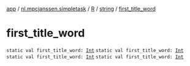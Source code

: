 [app](../../../index.md) / [nl.mpcjanssen.simpletask](../../index.md) / [R](../index.md) / [string](index.md) / [first_title_word](.)

# first_title_word

`static val first_title_word: `[`Int`](https://kotlinlang.org/api/latest/jvm/stdlib/kotlin/-int/index.html)
`static val first_title_word: `[`Int`](https://kotlinlang.org/api/latest/jvm/stdlib/kotlin/-int/index.html)
`static val first_title_word: `[`Int`](https://kotlinlang.org/api/latest/jvm/stdlib/kotlin/-int/index.html)
`static val first_title_word: `[`Int`](https://kotlinlang.org/api/latest/jvm/stdlib/kotlin/-int/index.html)